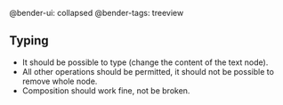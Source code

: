 @bender-ui: collapsed
@bender-tags: treeview

## Typing ##

* It should be possible to type (change the content of the text node).
* All other operations should be permitted, it should not be possible to remove whole node.
* Composition should work fine, not be broken.
